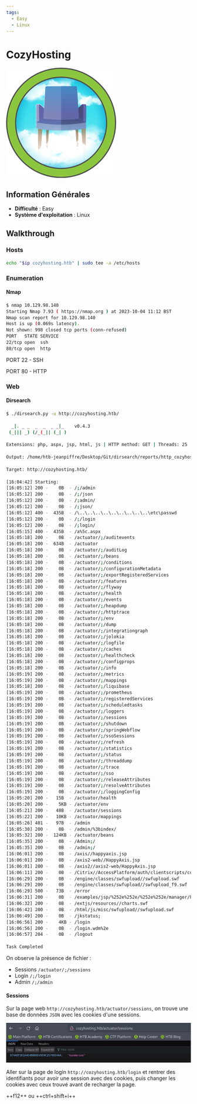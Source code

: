 ```yaml
---
tags:
  - Easy
  - Linux
---
```


# CozyHosting

![CozyHosting](img_CozyHosting/logo.png)

## Information Générales

- **Difficulté** : Easy
- **Système d'exploitation** : Linux


## Walkthrough

### Hosts

```bash
echo "$ip cozyhosting.htb" | sudo tee -a /etc/hosts
```

### Enumeration

#### Nmap

```bash
$ nmap 10.129.98.140
Starting Nmap 7.93 ( https://nmap.org ) at 2023-10-04 11:12 BST
Nmap scan report for 10.129.98.140
Host is up (0.069s latency).
Not shown: 998 closed tcp ports (conn-refused)
PORT   STATE SERVICE
22/tcp open  ssh
80/tcp open  http
```

PORT 22 - SSH

PORT 80 - HTTP

### Web

#### Dirsearch

```bash
$ ./dirsearch.py -u http://cozyhosting.htb/

  _|. _ _  _  _  _ _|_    v0.4.3
 (_||| _) (/_(_|| (_| )

Extensions: php, aspx, jsp, html, js | HTTP method: GET | Threads: 25 | Wordlist size: 11714

Output: /home/htb-jeanpiffre/Desktop/Git/dirsearch/reports/http_cozyhosting.htb/__23-10-04_16-04-42.txt

Target: http://cozyhosting.htb/

[16:04:42] Starting: 
[16:05:12] 200 -    0B  - /;/admin
[16:05:12] 200 -    0B  - /;/json
[16:05:12] 200 -    0B  - /;admin/
[16:05:12] 200 -    0B  - /;json/
[16:05:12] 400 -  435B  - /\..\..\..\..\..\..\..\..\..\etc\passwd
[16:05:12] 200 -    0B  - /;/login
[16:05:12] 200 -    0B  - /;login/
[16:05:15] 400 -  435B  - /a%5c.aspx
[16:05:18] 200 -    0B  - /actuator/;/auditevents
[16:05:18] 200 -  634B  - /actuator
[16:05:18] 200 -    0B  - /actuator/;/auditLog
[16:05:18] 200 -    0B  - /actuator/;/beans
[16:05:18] 200 -    0B  - /actuator/;/conditions
[16:05:18] 200 -    0B  - /actuator/;/configurationMetadata
[16:05:18] 200 -    0B  - /actuator/;/exportRegisteredServices
[16:05:18] 200 -    0B  - /actuator/;/features
[16:05:18] 200 -    0B  - /actuator/;/flyway
[16:05:18] 200 -    0B  - /actuator/;/health
[16:05:18] 200 -    0B  - /actuator/;/events
[16:05:18] 200 -    0B  - /actuator/;/heapdump
[16:05:18] 200 -    0B  - /actuator/;/httptrace
[16:05:18] 200 -    0B  - /actuator/;/env
[16:05:18] 200 -    0B  - /actuator/;/dump
[16:05:18] 200 -    0B  - /actuator/;/integrationgraph
[16:05:18] 200 -    0B  - /actuator/;/jolokia
[16:05:18] 200 -    0B  - /actuator/;/logfile
[16:05:18] 200 -    0B  - /actuator/;/caches
[16:05:18] 200 -    0B  - /actuator/;/healthcheck
[16:05:18] 200 -    0B  - /actuator/;/configprops
[16:05:18] 200 -    0B  - /actuator/;/info
[16:05:19] 200 -    0B  - /actuator/;/metrics
[16:05:19] 200 -    0B  - /actuator/;/mappings
[16:05:18] 200 -    0B  - /actuator/;/liquibase
[16:05:19] 200 -    0B  - /actuator/;/prometheus
[16:05:19] 200 -    0B  - /actuator/;/registeredServices
[16:05:19] 200 -    0B  - /actuator/;/scheduledtasks
[16:05:19] 200 -    0B  - /actuator/;/loggers
[16:05:19] 200 -    0B  - /actuator/;/sessions
[16:05:19] 200 -    0B  - /actuator/;/shutdown
[16:05:19] 200 -    0B  - /actuator/;/springWebflow
[16:05:19] 200 -    0B  - /actuator/;/ssoSessions
[16:05:19] 200 -    0B  - /actuator/;/refresh
[16:05:19] 200 -    0B  - /actuator/;/statistics
[16:05:19] 200 -    0B  - /actuator/;/status
[16:05:19] 200 -    0B  - /actuator/;/threaddump
[16:05:19] 200 -    0B  - /actuator/;/trace
[16:05:19] 200 -    0B  - /actuator/;/sso
[16:05:19] 200 -    0B  - /actuator/;/releaseAttributes
[16:05:19] 200 -    0B  - /actuator/;/resolveAttributes
[16:05:19] 200 -    0B  - /actuator/;/loggingConfig
[16:05:20] 200 -   15B  - /actuator/health
[16:05:20] 200 -    5KB - /actuator/env
[16:05:21] 200 -   48B  - /actuator/sessions
[16:05:22] 200 -   10KB - /actuator/mappings
[16:05:26] 401 -   97B  - /admin
[16:05:30] 200 -    0B  - /admin/%3bindex/
[16:05:32] 200 -  124KB - /actuator/beans
[16:05:35] 200 -    0B  - /Admin;/
[16:05:35] 200 -    0B  - /admin;/
[16:06:01] 200 -    0B  - /axis//happyaxis.jsp
[16:06:01] 200 -    0B  - /axis2-web//HappyAxis.jsp
[16:06:01] 200 -    0B  - /axis2//axis2-web/HappyAxis.jsp
[16:06:11] 200 -    0B  - /Citrix//AccessPlatform/auth/clientscripts/cookies.js
[16:06:29] 200 -    0B  - /engine/classes/swfupload//swfupload.swf
[16:06:29] 200 -    0B  - /engine/classes/swfupload//swfupload_f9.swf
[16:06:29] 500 -   73B  - /error
[16:06:31] 200 -    0B  - /examples/jsp/%252e%252e/%252e%252e/manager/html/
[16:06:32] 200 -    0B  - /extjs/resources//charts.swf
[16:06:42] 200 -    0B  - /html/js/misc/swfupload//swfupload.swf
[16:06:49] 200 -    0B  - /jkstatus;
[16:06:56] 200 -    4KB - /login
[16:06:56] 200 -    0B  - /login.wdm%2e
[16:06:57] 204 -    0B  - /logout

Task Completed
```

On observe la présence de fichier :
- Sessions `/actuator/;/sessions`
- Login `/;/login`
- Admin `/;/admin`


#### Sessions

Sur la page web `http://cozyhosting.htb/actuator/sessions`, on trouve une base de données `JSON` avec les cookies d'une sessions.

![Page web de session](img_CozyHosting/sessions_json.JPG)

Aller sur la page de login `http://cozyhosting.htb/login` et rentrer des identifiants pour avoir une session avec des cookies, puis changer les cookies avec ceux trouvé avant de recharger la page.

++f12++ ou ++ctrl+shift+i++